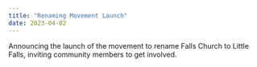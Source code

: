```yaml
---
title: "Renaming Movement Launch"
date: 2023-04-02
---
```


Announcing the launch of the movement to rename Falls Church to Little Falls, inviting community members to get involved.
